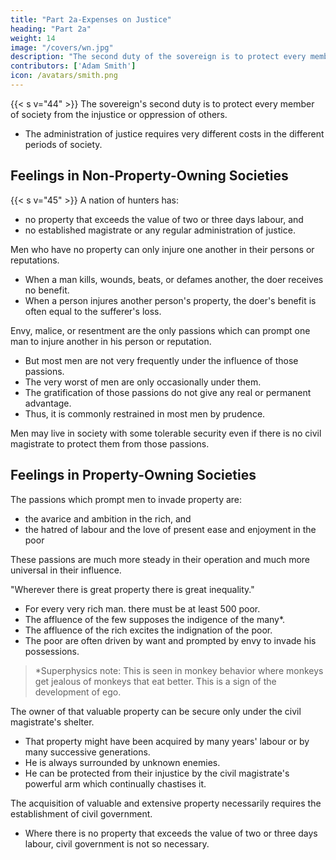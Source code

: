 ```yaml
---
title: "Part 2a-Expenses on Justice"
heading: "Part 2a"
weight: 14
image: "/covers/wn.jpg"
description: "The second duty of the sovereign is to protect every member of society from the injustice or oppression of every other membe"
contributors: ['Adam Smith']
icon: /avatars/smith.png
---
```





{{< s v="44" >}} The sovereign's second duty is to protect every member of society from the injustice or oppression of others.
- The administration of justice requires very different costs in the different periods of society.


## Feelings in Non-Property-Owning Societies

{{< s v="45" >}} A nation of hunters has: 
- no property that exceeds the value of two or three days labour, and
- no established magistrate or any regular administration of justice.

Men who have no property can only injure one another in their persons or reputations.
- When a man kills, wounds, beats, or defames another, the doer receives no benefit.
- When a person injures another person's property, the doer's benefit is often equal to the sufferer's loss.

Envy, malice, or resentment are the only passions which can prompt one man to injure another in his person or reputation.
- But most men are not very frequently under the influence of those passions.
- The very worst of men are only occasionally under them.
- The gratification of those passions do not give any real or permanent advantage.
- Thus, it is commonly restrained in most men by prudence.

Men may live in society with some tolerable security even if there is no civil magistrate to protect them from those passions.


## Feelings in Property-Owning Societies

The passions which prompt men to invade property are:
- the avarice and ambition in the rich, and
- the hatred of labour and the love of present ease and enjoyment in the poor

These passions are much more steady in their operation and much more universal in their influence.

"Wherever there is great property there is great inequality."
- For every very rich man. there must be at least 500 poor.
- The affluence of the few supposes the indigence of the many*.
- The affluence of the rich excites the indignation of the poor.
- The poor are often driven by want and prompted by envy to invade his possessions.

> *Superphysics note: This is seen in monkey behavior where monkeys get jealous of monkeys that eat better. This is a sign of the development of ego.



The owner of that valuable property can be secure only under the civil magistrate's shelter.
- That property might have been acquired by many years' labour or by many successive generations.
- He is always surrounded by unknown enemies.
- He can be protected from their injustice by the civil magistrate's powerful arm which continually chastises it.

The acquisition of valuable and extensive property necessarily requires the establishment of civil government.
- Where there is no property that exceeds the value of two or three days labour, civil government is not so necessary.
